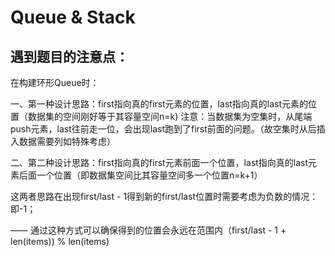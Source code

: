 # Queue & Stack



## 遇到题目的注意点：
在构建环形Queue时： 

一、第一种设计思路：first指向真的first元素的位置，last指向真的last元素的位置（数据集的空间刚好等于其容量空间n=k)
注意：当数据集为空集时，从尾端push元素，last往前走一位，会出现last跑到了first前面的问题。（故空集时从后插入数据需要列如特殊考虑）

二、第二种设计思路：first指向真的first元素前面一个位置，last指向真的last元素后面一个位置（即数据集空间比其容量空间多一个位置n=k+1）

这两者思路在出现first/last - 1得到新的first/last位置时需要考虑为负数的情况：即-1；

—— 通过这种方式可以确保得到的位置会永远在范围内（first/last - 1 + len(items)) % len(items)
